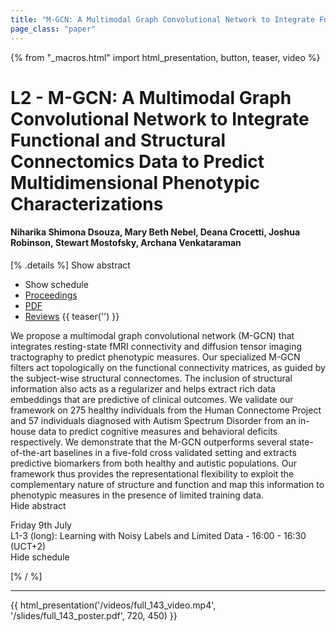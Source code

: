 ```yaml
---
title: "M-GCN: A Multimodal Graph Convolutional Network to Integrate Functional and Structural Connectomics Data to Predict Multidimensional Phenotypic Characterizations"
page_class: "paper"
---
```


{% from "_macros.html" import html_presentation, button, teaser, video %}

# L2 - M-GCN: A Multimodal Graph Convolutional Network to Integrate Functional and Structural Connectomics Data to Predict Multidimensional Phenotypic Characterizations

#### Niharika Shimona Dsouza, Mary Beth Nebel, Deana Crocetti, Joshua Robinson, Stewart Mostofsky, Archana Venkataraman

[% .details %]
<a class="toggle_visibility" data-selector=".abstract" data-level="3">Show abstract</a>
- <a class="toggle_visibility" data-selector=".schedule" data-level="3">Show schedule</a>
- <a href="">Proceedings</a>
- <a href="https://openreview.net/pdf?id=ud-iBiED9zb">PDF</a>
- <a href="https://openreview.net/forum?id=ud-iBiED9zb">Reviews</a>
{{ teaser('') }}

<p>
    <span class="abstract">
        We propose a multimodal graph convolutional network (M-GCN) that integrates resting-state fMRI connectivity and diffusion tensor imaging tractography to predict phenotypic measures. Our specialized M-GCN filters act topologically on the functional connectivity matrices, as guided by the subject-wise structural connectomes. The inclusion of structural information also acts as a regularizer and helps extract rich data embeddings that are predictive of clinical outcomes. We validate our framework on 275 healthy individuals from the Human Connectome Project and 57 individuals diagnosed with Autism Spectrum Disorder from an in-house data to predict cognitive measures and behavioral deficits respectively. We demonstrate that the M-GCN outperforms several state-of-the-art baselines in a five-fold cross validated setting and extracts predictive biomarkers from both healthy and autistic populations. Our framework thus provides the representational flexibility to exploit the complementary nature of structure and function and map this information to phenotypic measures in the presence of limited training data.
        <br>
        <span class="actions"><a class="toggle_visibility" data-level="2">Hide abstract</a></span>
    </span>
</p>

<p>
    <span class="schedule">
         Friday 9th July<br>L1-3 (long): Learning with Noisy Labels and Limited Data - 16:00 - 16:30 (UCT+2)
        <br>
        <span class="actions"><a class="toggle_visibility" data-level="2">Hide schedule</a></span>
    </span>
</p>

[% / %]


---

{{ html_presentation('/videos/full_143_video.mp4', '/slides/full_143_poster.pdf', 720, 450) }}